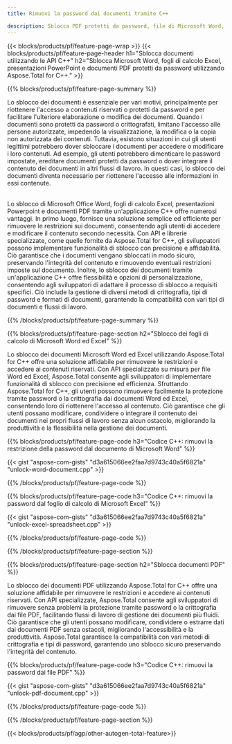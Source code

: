 ```yaml
---
title: Rimuovi la password dai documenti tramite C++ 

description: Sblocca PDF protetti da password, file di Microsoft Word, fogli di calcolo Excel e file di presentazione PowerPoint tramite l'applicazione C++.
---
```


{{< blocks/products/pf/feature-page-wrap >}}
{{< blocks/products/pf/feature-page-header h1="Sblocca documenti utilizzando le API C++" h2="Sblocca Microsoft Word, fogli di calcolo Excel, presentazioni PowerPoint e documenti PDF protetti da password utilizzando Aspose.Total for C++." >}}

{{% blocks/products/pf/feature-page-summary %}}

Lo sblocco dei documenti è essenziale per vari motivi, principalmente per riottenere l'accesso a contenuti riservati o protetti da password e per facilitare l'ulteriore elaborazione o modifica dei documenti. Quando i documenti sono protetti da password o crittografati, limitano l'accesso alle persone autorizzate, impedendo la visualizzazione, la modifica o la copia non autorizzata dei contenuti. Tuttavia, esistono situazioni in cui gli utenti legittimi potrebbero dover sbloccare i documenti per accedere o modificare i loro contenuti. Ad esempio, gli utenti potrebbero dimenticare le password impostate, ereditare documenti protetti da password o dover integrare il contenuto dei documenti in altri flussi di lavoro. In questi casi, lo sblocco dei documenti diventa necessario per riottenere l'accesso alle informazioni in essi contenute.<br /><br />

Lo sblocco di Microsoft Office Word, fogli di calcolo Excel, presentazioni Powerpoint e documenti PDF tramite un'applicazione C++ offre numerosi vantaggi. In primo luogo, fornisce una soluzione semplice ed efficiente per rimuovere le restrizioni sui documenti, consentendo agli utenti di accedere e modificare il contenuto secondo necessità. Con API e librerie specializzate, come quelle fornite da Aspose.Total for C++, gli sviluppatori possono implementare funzionalità di sblocco con precisione e affidabilità. Ciò garantisce che i documenti vengano sbloccati in modo sicuro, preservando l'integrità del contenuto e rimuovendo eventuali restrizioni imposte sul documento. Inoltre, lo sblocco dei documenti tramite un'applicazione C++ offre flessibilità e opzioni di personalizzazione, consentendo agli sviluppatori di adattare il processo di sblocco a requisiti specifici. Ciò include la gestione di diversi metodi di crittografia, tipi di password e formati di documenti, garantendo la compatibilità con vari tipi di documenti e flussi di lavoro. 

{{% /blocks/products/pf/feature-page-summary  %}}

{{% blocks/products/pf/feature-page-section  h2="Sblocco dei fogli di calcolo di Microsoft Word ed Excel" %}}

Lo sblocco dei documenti Microsoft Word ed Excel utilizzando Aspose.Total for C++ offre una soluzione affidabile per rimuovere le restrizioni e accedere ai contenuti riservati. Con API specializzate su misura per file Word ed Excel, Aspose.Total consente agli sviluppatori di implementare funzionalità di sblocco con precisione ed efficienza. Sfruttando Aspose.Total for C++, gli utenti possono rimuovere facilmente la protezione tramite password o la crittografia dai documenti Word ed Excel, consentendo loro di riottenere l'accesso al contenuto. Ciò garantisce che gli utenti possano modificare, condividere o integrare il contenuto dei documenti nei propri flussi di lavoro senza alcun ostacolo, migliorando la produttività e la flessibilità nella gestione dei documenti.

{{% blocks/products/pf/feature-page-code h3="Codice C++: rimuovi la restrizione della password dal documento di Microsoft Word" %}}

{{< gist "aspose-com-gists" "d3a615066ee2faa7d9743c40a5f6821a" "unlock-word-document.cpp" >}}

{{% /blocks/products/pf/feature-page-code  %}}

{{% blocks/products/pf/feature-page-code h3="Codice C++: rimuovi la password dal foglio di calcolo di Microsoft Excel" %}}

{{< gist "aspose-com-gists" "d3a615066ee2faa7d9743c40a5f6821a" "unlock-excel-spreadsheet.cpp" >}}

{{% /blocks/products/pf/feature-page-code  %}}

{{% /blocks/products/pf/feature-page-section %}}

{{% blocks/products/pf/feature-page-section  h2="Sblocca documenti PDF" %}}

Lo sblocco dei documenti PDF utilizzando Aspose.Total for C++ offre una soluzione affidabile per rimuovere le restrizioni e accedere ai contenuti riservati. Con API specializzate, Aspose.Total consente agli sviluppatori di rimuovere senza problemi la protezione tramite password o la crittografia dai file PDF, facilitando flussi di lavoro di gestione dei documenti più fluidi. Ciò garantisce che gli utenti possano modificare, condividere o estrarre dati dai documenti PDF senza ostacoli, migliorando l'accessibilità e la produttività. Aspose.Total garantisce la compatibilità con vari metodi di crittografia e tipi di password, garantendo uno sblocco sicuro preservando l'integrità del contenuto.

{{% blocks/products/pf/feature-page-code h3="Codice C++: rimuovi la password dai file PDF" %}}

{{< gist "aspose-com-gists" "d3a615066ee2faa7d9743c40a5f6821a" "unlock-pdf-document.cpp" >}}

{{% /blocks/products/pf/feature-page-code  %}}

{{% /blocks/products/pf/feature-page-section %}}

{{< blocks/products/pf/agp/other-autogen-total-feature>}}